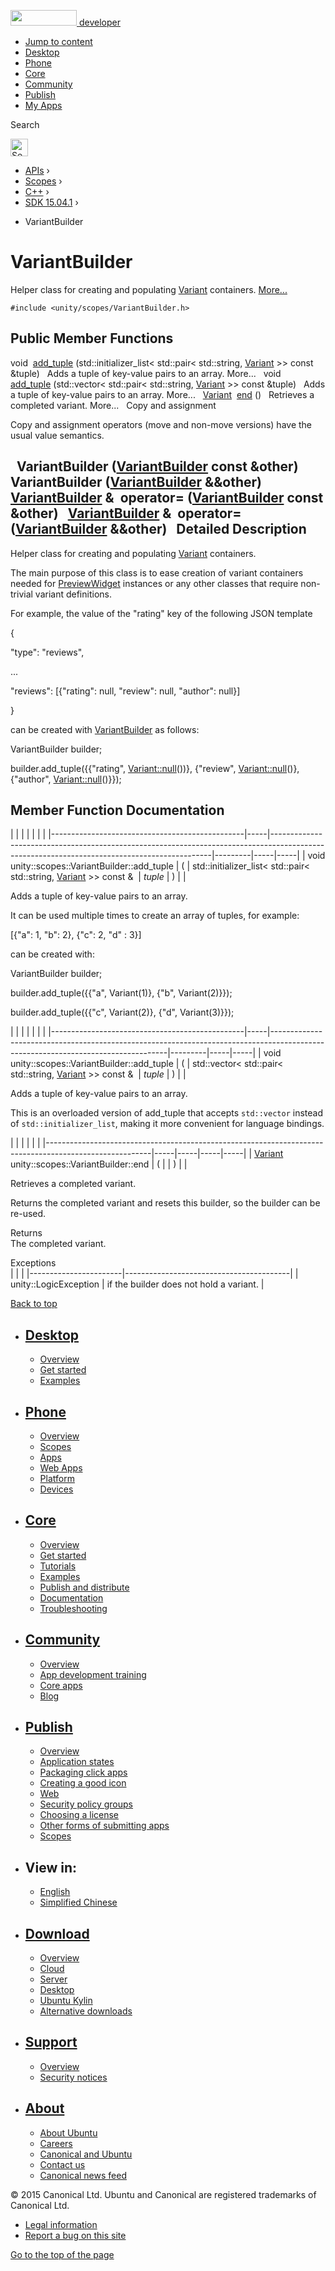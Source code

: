 <a href="https://developer.ubuntu.com/" class="logo-ubuntu"><img src="https://developer.ubuntu.com/assets/sites/ubuntu/latest/u/img/logos/logo-ubuntu-orange.svg" width="106" height="25" /> <span>developer</span></a>

-   [Jump to content](index.html#main-content)
-   [Desktop](https://developer.ubuntu.com/en/desktop/)
-   [Phone](https://developer.ubuntu.com/en/phone/)
-   [Core](https://developer.ubuntu.com/core)
-   [Community](https://developer.ubuntu.com/en/community/)
-   [Publish](https://developer.ubuntu.com/en/publish/)
-   [My Apps](https://myapps.developer.ubuntu.com/)

Search

<img src="https://developer.ubuntu.com/assets/sites/ubuntu/latest/u/img/search-white.svg" alt="Search" height="28" />

-   [APIs](../../../../index.html) ›
-   [Scopes](../../../index.html) ›
-   [C++](../../index.html) ›
-   [SDK 15.04.1](../index.html) ›

<!-- -->

-   VariantBuilder

VariantBuilder
==============

Helper class for creating and populating <a href="../unity.scopes.Variant/index.html" class="el" title="Simple variant class that can hold an integer, boolean, string, double, dictionary, array or null value. ">Variant</a> containers. [More...](index.html#details)

`#include <unity/scopes/VariantBuilder.h>`

<span id="pub-methods"></span> Public Member Functions
------------------------------------------------------

void 
<a href="index.html#a6636c251658079d95b2c9da9fac297d5" class="el">add_tuple</a> (std::initializer\_list&lt; std::pair&lt; std::string, <a href="../unity.scopes.Variant/index.html" class="el">Variant</a> &gt;&gt; const &tuple)
 
Adds a tuple of key-value pairs to an array. More...
 
void 
<a href="index.html#aea54406435e03542d10da70cd04a6b80" class="el">add_tuple</a> (std::vector&lt; std::pair&lt; std::string, <a href="../unity.scopes.Variant/index.html" class="el">Variant</a> &gt;&gt; const &tuple)
 
Adds a tuple of key-value pairs to an array. More...
 
<a href="../unity.scopes.Variant/index.html" class="el">Variant</a> 
<a href="index.html#abc6c1133cffc6730df7470185460e802" class="el">end</a> ()
 
Retrieves a completed variant. More...
 
Copy and assignment

Copy and assignment operators (move and non-move versions) have the usual value semantics.

<span id="a454b3668e3638bab21dba637ed2bc024" class="anchor"></span>  
**VariantBuilder** (<a href="index.html" class="el">VariantBuilder</a> const &other)
 
<span id="a8cec9964e9837d3685d339ceb7852404" class="anchor"></span>  
**VariantBuilder** (<a href="index.html" class="el">VariantBuilder</a> &&other)
 
<span id="a6f3f9a796ad583e2c66b25637d60b45b" class="anchor"></span> <a href="index.html" class="el">VariantBuilder</a> & 
**operator=** (<a href="index.html" class="el">VariantBuilder</a> const &other)
 
<span id="acf76f6ae2481c10c016abb2ae827a6d1" class="anchor"></span> <a href="index.html" class="el">VariantBuilder</a> & 
**operator=** (<a href="index.html" class="el">VariantBuilder</a> &&other)
 
<span id="details"></span>
Detailed Description
--------------------

Helper class for creating and populating <a href="../unity.scopes.Variant/index.html" class="el" title="Simple variant class that can hold an integer, boolean, string, double, dictionary, array or null value. ">Variant</a> containers.

The main purpose of this class is to ease creation of variant containers needed for <a href="../unity.scopes.PreviewWidget/index.html" class="el" title="A widget for a preview. ">PreviewWidget</a> instances or any other classes that require non-trivial variant definitions.

For example, the value of the "rating" key of the following JSON template

{

<span class="stringliteral">"type"</span>: <span class="stringliteral">"reviews"</span>,

...

<span class="stringliteral">"reviews"</span>: \[{<span class="stringliteral">"rating"</span>: null, <span class="stringliteral">"review"</span>: null, <span class="stringliteral">"author"</span>: null}\]

}

can be created with <a href="index.html" class="el" title="Helper class for creating and populating Variant containers. ">VariantBuilder</a> as follows:

VariantBuilder builder;

builder.add\_tuple({{<span class="stringliteral">"rating"</span>, <a href="../unity.scopes.Variant/index.html#a2bd2d5425fdec9af9340c22e3b47ac1c" class="code">Variant::null</a>())}, {<span class="stringliteral">"review"</span>, <a href="../unity.scopes.Variant/index.html#a2bd2d5425fdec9af9340c22e3b47ac1c" class="code">Variant::null</a>()}, {<span class="stringliteral">"author"</span>, <a href="../unity.scopes.Variant/index.html#a2bd2d5425fdec9af9340c22e3b47ac1c" class="code">Variant::null</a>()}});

Member Function Documentation
-----------------------------

<span id="a6636c251658079d95b2c9da9fac297d5" class="anchor"></span>
|                                                |     |                                                                                                                                             |         |     |     |
|------------------------------------------------|-----|---------------------------------------------------------------------------------------------------------------------------------------------|---------|-----|-----|
| void unity::scopes::VariantBuilder::add\_tuple | (   | std::initializer\_list&lt; std::pair&lt; std::string, <a href="../unity.scopes.Variant/index.html" class="el">Variant</a> &gt;&gt; const &  | *tuple* | )   |     |

Adds a tuple of key-value pairs to an array.

It can be used multiple times to create an array of tuples, for example:

\[{<span class="stringliteral">"a"</span>: 1, <span class="stringliteral">"b"</span>: 2}, {<span class="stringliteral">"c"</span>: 2, <span class="stringliteral">"d"</span> : 3}\]

can be created with:

VariantBuilder builder;

builder.add\_tuple({{<span class="stringliteral">"a"</span>, Variant(1)}, {<span class="stringliteral">"b"</span>, Variant(2)}});

builder.add\_tuple({{<span class="stringliteral">"c"</span>, Variant(2)}, {<span class="stringliteral">"d"</span>, Variant(3)}});

<span id="aea54406435e03542d10da70cd04a6b80" class="anchor"></span>
|                                                |     |                                                                                                                                  |         |     |     |
|------------------------------------------------|-----|----------------------------------------------------------------------------------------------------------------------------------|---------|-----|-----|
| void unity::scopes::VariantBuilder::add\_tuple | (   | std::vector&lt; std::pair&lt; std::string, <a href="../unity.scopes.Variant/index.html" class="el">Variant</a> &gt;&gt; const &  | *tuple* | )   |     |

Adds a tuple of key-value pairs to an array.

This is an overloaded version of add\_tuple that accepts `std::vector` instead of `std::initializer_list`, making it more convenient for language bindings.

<span id="abc6c1133cffc6730df7470185460e802" class="anchor"></span>
|                                                                                                        |     |     |     |     |
|--------------------------------------------------------------------------------------------------------|-----|-----|-----|-----|
| <a href="../unity.scopes.Variant/index.html" class="el">Variant</a> unity::scopes::VariantBuilder::end | (   |     | )   |     |

Retrieves a completed variant.

Returns the completed variant and resets this builder, so the builder can be re-used.

Returns  
The completed variant.

<!-- -->

Exceptions  
|                       |                                         |
|-----------------------|-----------------------------------------|
| unity::LogicException | if the builder does not hold a variant. |

[Back to top](index.html#)

-   [Desktop](https://developer.ubuntu.com/en/desktop/)
    ---------------------------------------------------

    -   [Overview](https://developer.ubuntu.com/en/desktop/)
    -   [Get started](http://snapcraft.io/?utm_source=developer.ubuntu.com&utm_medium=devportal&utm_term=snaps%20snapcraft%20desktop&utm_content=menu&utm_campaign=duc_snappers)
    -   [Examples](https://github.com/ubuntu/snappy-playpen)

-   [Phone](https://developer.ubuntu.com/en/phone/)
    -----------------------------------------------

    -   [Overview](https://developer.ubuntu.com/en/phone/)
    -   [Scopes](https://developer.ubuntu.com/en/phone/scopes/)
    -   [Apps](https://developer.ubuntu.com/en/phone/apps/)
    -   [Web Apps](https://developer.ubuntu.com/en/phone/web/)
    -   [Platform](https://developer.ubuntu.com/en/phone/platform/)
    -   [Devices](https://developer.ubuntu.com/en/phone/devices/)

-   [Core](https://developer.ubuntu.com/core)
    -----------------------------------------

    -   [Overview](https://developer.ubuntu.com/core)
    -   [Get started](https://developer.ubuntu.com/core/get-started)
    -   [Tutorials](https://developer.ubuntu.com/core/tutorials)
    -   [Examples](https://developer.ubuntu.com/core/examples)
    -   [Publish and distribute](https://developer.ubuntu.com/core/publish-and-distribute)
    -   [Documentation](https://developer.ubuntu.com/core/documentation)
    -   [Troubleshooting](https://developer.ubuntu.com/core/troubleshooting)

-   [Community](https://developer.ubuntu.com/en/community/)
    -------------------------------------------------------

    -   [Overview](https://developer.ubuntu.com/en/community/)
    -   [App development training](https://developer.ubuntu.com/en/community/training/)
    -   [Core apps](https://developer.ubuntu.com/en/community/core-apps/)
    -   [Blog](https://developer.ubuntu.com/en/community/blog/)

-   [Publish](https://developer.ubuntu.com/en/publish/)
    ---------------------------------------------------

    -   [Overview](https://developer.ubuntu.com/en/publish/)
    -   [Application states](https://developer.ubuntu.com/en/publish/application-states/)
    -   [Packaging click apps](https://developer.ubuntu.com/en/publish/packaging-click-apps/)
    -   [Creating a good icon](https://developer.ubuntu.com/en/publish/creating-a-good-icon/)
    -   [Web](https://developer.ubuntu.com/en/publish/web/)
    -   [Security policy groups](https://developer.ubuntu.com/en/publish/security-policy-groups/)
    -   [Choosing a license](https://developer.ubuntu.com/en/publish/choosing-a-license/)
    -   [Other forms of submitting apps](https://developer.ubuntu.com/en/publish/other-forms-of-submitting-apps/)
    -   [Scopes](https://developer.ubuntu.com/en/publish/scopes/)

-   View in:
    --------

    -   [English](index.html "Change to language: English")
    -   [Simplified Chinese](index.html "Change to language: Simplified Chinese")

-   [Download](http://ubuntu.com/download/)
    ---------------------------------------

    -   [Overview](http://ubuntu.com/download)
    -   [Cloud](http://ubuntu.com/download/cloud)
    -   [Server](http://ubuntu.com/download/server)
    -   [Desktop](http://ubuntu.com/download/desktop)
    -   [Ubuntu Kylin](http://ubuntu.com/download/ubuntu-kylin)
    -   [Alternative downloads](http://ubuntu.com/download/alternative-downloads)

-   [Support](http://ubuntu.com/support/)
    -------------------------------------

    -   [Overview](http://ubuntu.com/support)
    -   [Security notices](http://www.ubuntu.com/usn/)

-   [About](http://ubuntu.com/about/)
    ---------------------------------

    -   [About Ubuntu](http://ubuntu.com/about/about-ubuntu)
    -   [Careers](http://www.canonical.com/careers)
    -   [Canonical and Ubuntu](http://ubuntu.com/about/canonical-and-ubuntu)
    -   [Contact us](http://ubuntu.com/about/contact-us)
    -   [Canonical news feed](http://insights.ubuntu.com/feed/)

© 2015 Canonical Ltd. Ubuntu and Canonical are registered trademarks of Canonical Ltd.

-   [Legal information](http://www.ubuntu.com/legal)
-   [Report a bug on this site](https://bugs.launchpad.net/developer-ubuntu-com/)

<span class="accessibility-aid">[Go to the top of the page](index.html#)</span>
